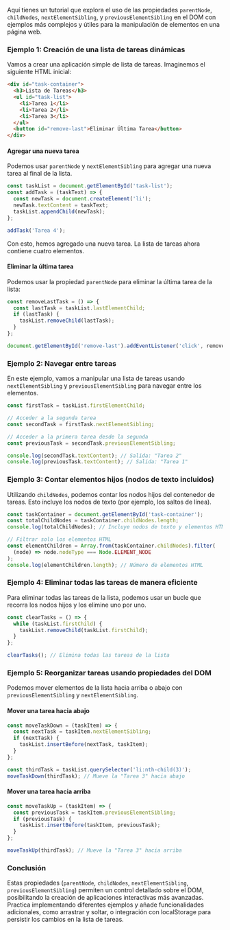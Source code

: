 Aquí tienes un tutorial que explora el uso de las propiedades `parentNode`, `childNodes`, `nextElementSibling`, y `previousElementSibling` en el DOM con ejemplos más complejos y útiles para la manipulación de elementos en una página web.

### Ejemplo 1: Creación de una lista de tareas dinámicas

Vamos a crear una aplicación simple de lista de tareas. Imaginemos el siguiente HTML inicial:

```html
<div id="task-container">
  <h3>Lista de Tareas</h3>
  <ul id="task-list">
    <li>Tarea 1</li>
    <li>Tarea 2</li>
    <li>Tarea 3</li>
  </ul>
  <button id="remove-last">Eliminar Última Tarea</button>
</div>
```

#### Agregar una nueva tarea

Podemos usar `parentNode` y `nextElementSibling` para agregar una nueva tarea al final de la lista.

```javascript
const taskList = document.getElementById('task-list');
const addTask = (taskText) => {
  const newTask = document.createElement('li');
  newTask.textContent = taskText;
  taskList.appendChild(newTask);
};

addTask('Tarea 4');
```

Con esto, hemos agregado una nueva tarea. La lista de tareas ahora contiene cuatro elementos.

#### Eliminar la última tarea

Podemos usar la propiedad `parentNode` para eliminar la última tarea de la lista:

```javascript
const removeLastTask = () => {
  const lastTask = taskList.lastElementChild;
  if (lastTask) {
    taskList.removeChild(lastTask);
  }
};

document.getElementById('remove-last').addEventListener('click', removeLastTask);
```

### Ejemplo 2: Navegar entre tareas

En este ejemplo, vamos a manipular una lista de tareas usando `nextElementSibling` y `previousElementSibling` para navegar entre los elementos.

```javascript
const firstTask = taskList.firstElementChild;

// Acceder a la segunda tarea
const secondTask = firstTask.nextElementSibling;

// Acceder a la primera tarea desde la segunda
const previousTask = secondTask.previousElementSibling;

console.log(secondTask.textContent); // Salida: "Tarea 2"
console.log(previousTask.textContent); // Salida: "Tarea 1"
```

### Ejemplo 3: Contar elementos hijos (nodos de texto incluidos)

Utilizando `childNodes`, podemos contar los nodos hijos del contenedor de tareas. Esto incluye los nodos de texto (por ejemplo, los saltos de línea).

```javascript
const taskContainer = document.getElementById('task-container');
const totalChildNodes = taskContainer.childNodes.length;
console.log(totalChildNodes); // Incluye nodos de texto y elementos HTML

// Filtrar solo los elementos HTML
const elementChildren = Array.from(taskContainer.childNodes).filter(
  (node) => node.nodeType === Node.ELEMENT_NODE
);
console.log(elementChildren.length); // Número de elementos HTML
```

### Ejemplo 4: Eliminar todas las tareas de manera eficiente

Para eliminar todas las tareas de la lista, podemos usar un bucle que recorra los nodos hijos y los elimine uno por uno.

```javascript
const clearTasks = () => {
  while (taskList.firstChild) {
    taskList.removeChild(taskList.firstChild);
  }
};

clearTasks(); // Elimina todas las tareas de la lista
```

### Ejemplo 5: Reorganizar tareas usando propiedades del DOM

Podemos mover elementos de la lista hacia arriba o abajo con `previousElementSibling` y `nextElementSibling`.

#### Mover una tarea hacia abajo

```javascript
const moveTaskDown = (taskItem) => {
  const nextTask = taskItem.nextElementSibling;
  if (nextTask) {
    taskList.insertBefore(nextTask, taskItem);
  }
};

const thirdTask = taskList.querySelector('li:nth-child(3)');
moveTaskDown(thirdTask); // Mueve la "Tarea 3" hacia abajo
```

#### Mover una tarea hacia arriba

```javascript
const moveTaskUp = (taskItem) => {
  const previousTask = taskItem.previousElementSibling;
  if (previousTask) {
    taskList.insertBefore(taskItem, previousTask);
  }
};

moveTaskUp(thirdTask); // Mueve la "Tarea 3" hacia arriba
```

### Conclusión

Estas propiedades (`parentNode`, `childNodes`, `nextElementSibling`, `previousElementSibling`) permiten un control detallado sobre el DOM, posibilitando la creación de aplicaciones interactivas más avanzadas. Practica implementando diferentes ejemplos y añade funcionalidades adicionales, como arrastrar y soltar, o integración con localStorage para persistir los cambios en la lista de tareas.